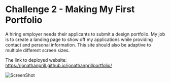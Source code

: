 # Challenge 2 - Making My First Portfolio

A hiring employer needs their applicants to submit a design portfolio. My job is to create a landing page to show off my applications while providing contact and personal information. This site should also be adaptive to multiple different screen sizes.


The link to deployed website: https://jonathanprill.github.io/jonathanprillportfolio/

<!-- got code for pasting screenshots here: https://stackoverflow.com/questions/10189356/how-to-add-screenshot-to-readmes-in-github-repository -->

![ScreenShot](/jonathanprillportfolio/assets/images/HoriseonLandingPage1.png "screenshot1")